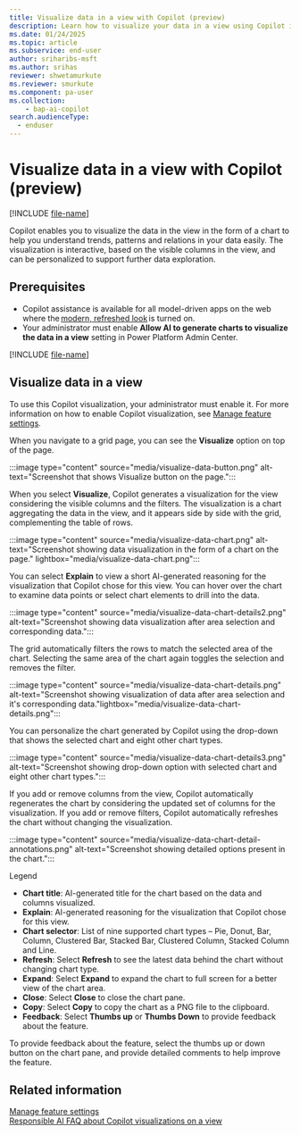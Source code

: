 ```yaml
---
title: Visualize data in a view with Copilot (preview)
description: Learn how to visualize your data in a view using Copilot in Power Apps.
ms.date: 01/24/2025
ms.topic: article
ms.subservice: end-user
author: sriharibs-msft
ms.author: srihas
reviewer: shwetamurkute
ms.reviewer: smurkute
ms.component: pa-user
ms.collection: 
    - bap-ai-copilot 
search.audienceType: 
  - enduser
---
```


# Visualize data in a view with Copilot (preview)

[!INCLUDE [file-name](~/../shared-content/shared/preview-includes/preview-banner.md)]

Copilot enables you to visualize the data in the view in the form of a chart to help you understand trends, patterns and relations in your data easily. The visualization is interactive, based on the visible columns in the view, and can be personalized to support further data exploration.

## Prerequisites

- Copilot assistance is available for all model-driven apps on the web where the [modern, refreshed look](modern-fluent-design.md) is turned on.
- Your administrator must enable **Allow AI to generate charts to visualize the data in a view** setting in Power Platform Admin Center.

[!INCLUDE [file-name](~/../shared-content/shared/preview-includes/preview-note-pp.md)]

## Visualize data in a view

To use this Copilot visualization, your administrator must enable it. For more information on how to enable Copilot visualization, see [Manage feature settings](/power-platform/admin/settings-features).

When you navigate to a grid page, you can see the **Visualize** option on top of the page.

:::image type="content" source="media/visualize-data-button.png" alt-text="Screenshot that shows Visualize button on the page.":::

When you select **Visualize**, Copilot generates a visualization for the view considering the visible columns and the filters. The visualization is a chart aggregating the data in the view, and it appears side by side with the grid, complementing the table of rows.

:::image type="content" source="media/visualize-data-chart.png" alt-text="Screenshot showing data visualization in the form of a chart on the page." lightbox="media/visualize-data-chart.png":::

You can select **Explain** to view a short AI-generated reasoning for the visualization that Copilot chose for this view. You can hover over the chart to examine data points or select chart elements to drill into the data. 

:::image type="content" source="media/visualize-data-chart-details2.png" alt-text="Screenshot showing data visualization after area selection and corresponding data.":::

The grid automatically filters the rows to match the selected area of the chart. Selecting the same area of the chart again toggles the selection and removes the filter.

:::image type="content" source="media/visualize-data-chart-details.png" alt-text="Screenshot showing visualization of data after area selection and it's corresponding data."lightbox="media/visualize-data-chart-details.png":::


You can personalize the chart generated by Copilot using the drop-down that shows the selected chart and eight other chart types.

:::image type="content" source="media/visualize-data-chart-details3.png" alt-text="Screenshot showing drop-down option with selected chart and eight other chart types.":::

If you add or remove columns from the view, Copilot automatically regenerates the chart by considering the updated set of columns for the visualization. If you add or remove filters, Copilot automatically refreshes the chart without changing the visualization.

:::image type="content" source="media/visualize-data-chart-detail-annotations.png" alt-text="Screenshot showing detailed options present in the chart.":::

Legend

- **Chart title**: AI-generated title for the chart based on the data and columns visualized.
- **Explain**: AI-generated reasoning for the visualization that Copilot chose for this view.
- **Chart selector**: List of nine supported chart types – Pie, Donut, Bar, Column, Clustered Bar, Stacked Bar, Clustered Column, Stacked Column and Line.
- **Refresh**: Select **Refresh** to see the latest data behind the chart without changing chart type.
- **Expand**: Select **Expand** to expand the chart to full screen for a better view of the chart area.
- **Close**: Select **Close** to close the chart pane.
- **Copy**: Select **Copy** to copy the chart as a PNG file to the clipboard.
- **Feedback**: Select **Thumbs up** or **Thumbs Down** to provide feedback about the feature.

To provide feedback about the feature, select the thumbs up or down button on the chart pane, and provide detailed comments to help improve the feature.

## Related information

[Manage feature settings](/power-platform/admin/settings-features)  
[Responsible AI FAQ about Copilot visualizations on a view](/power-apps/maker/common/faq-visualize-view)   
